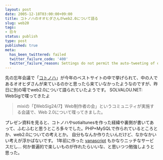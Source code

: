 ```yaml
---
layout: post
date: 2005-12-18T03:00:00+09:00
title: コトノハのオオヒダさんがweb2.0について語る
slug: web20
tags:
- 日々
status: publish
type: post
published: true
meta:
  has_been_twittered: failed
  twitter_failure_code: '400'
  twitter_failure_reason: Settings do not permit the auto-tweeting of old posts
---
```

先の忘年会議で「<a href="http://kotonoha.cc/">コトノハ</a>」が今年のベストサイトの中で挙げられて、中の人であるオオヒダさんが来ているのかと思ったら来ていなかったようなのですが、昨日に別の場でweb2.0について語られていたようです。
SOLVALOU.NET: WebSigで喋ってきたよ
<blockquote cite="http://solvalou.net/mt/archives/2005/12/websig.php">
<p>mixiの「【WebSig24/7】Web制作者の会」というコミュニティが実施する会議で、Web 2.0について喋ってきました。</p>
</blockquote>
プレゼン資料を見ると、コトノハやsotialtunesを作った経緯や裏側が書いてあって、ふむふむと思うところ多々でした。PHP+MySQLで作られているところとか、web2.0についての考えとか。
自分もなんか作りたいんだけど、なかなかいい考えが浮かばないです。
1年前に作った <a href="http://wo.skr.jp/ffxi/">vanascript</a> もかなりニッチなサービスだし…
何か普遍的で楽しいものが作れたらいいな、と思いつつ勉強しようと思った。
